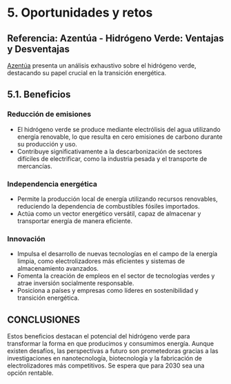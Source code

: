 # 5. Oportunidades y retos

## Referencia: Azentúa - Hidrógeno Verde: Ventajas y Desventajas

[Azentúa](https://www.azentua.es/insights/hidrogeno-verde-ventajas-y-desventajas/) presenta un análisis exhaustivo sobre el hidrógeno verde, destacando su papel crucial en la transición energética.

## 5.1. Beneficios

### Reducción de emisiones
- El hidrógeno verde se produce mediante electrólisis del agua utilizando energía renovable, lo que resulta en cero emisiones de carbono durante su producción y uso.
- Contribuye significativamente a la descarbonización de sectores difíciles de electrificar, como la industria pesada y el transporte de mercancías.

### Independencia energética
- Permite la producción local de energía utilizando recursos renovables, reduciendo la dependencia de combustibles fósiles importados.
- Actúa como un vector energético versátil, capaz de almacenar y transportar energía de manera eficiente.

### Innovación
- Impulsa el desarrollo de nuevas tecnologías en el campo de la energía limpia, como electrolizadores más eficientes y sistemas de almacenamiento avanzados.
- Fomenta la creación de empleos en el sector de tecnologías verdes y atrae inversión socialmente responsable.
- Posiciona a países y empresas como líderes en sostenibilidad y transición energética.

## CONCLUSIONES
Estos beneficios destacan el potencial del hidrógeno verde para transformar la forma en que producimos y consumimos energía.
Aunque existen desafíos, las perspectivas a futuro son prometedoras gracias a las investigaciones en nanotecnología, biotecnología y la fabricación de electrolizadores más competitivos. 
Se espera que para 2030 sea una opción rentable.
